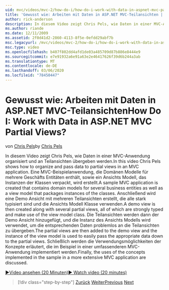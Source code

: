 ```yaml
---
uid: mvc/videos/mvc-2/how-do-i/how-do-i-work-with-data-in-aspnet-mvc-partial-views
title: 'Gewusst wie: Arbeiten mit Daten in ASP.NET MVC-Teilansichten | Microsoft-Dokumentation'
author: rick-anderson
description: In diesem Video zeigt Chris Pels, wie Daten in einer MVC-Anwendung organisiert und an Teilansichten übergeben werden. Es wird eine MVC-Beispielanwendung erstellt, die eine Domäne enthält...
ms.author: riande
ms.date: 12/11/2009
ms.assetid: 2f0d41d2-2860-4113-8f5e-0efdd29abf7b
msc.legacyurl: /mvc/videos/mvc-2/how-do-i/how-do-i-work-with-data-in-aspnet-mvc-partial-views
msc.type: video
ms.openlocfilehash: b407f802dd4afd1de03a485709d87b886e8444e9
ms.sourcegitcommit: e7e91932a6e91a63e2e46417626f39d6b244a3ab
ms.translationtype: MT
ms.contentlocale: de-DE
ms.lasthandoff: 03/06/2020
ms.locfileid: "78450447"
---
```

# <a name="how-do-i-work-with-data-in-aspnet-mvc-partial-views"></a><span data-ttu-id="a3bd4-105">Gewusst wie: Arbeiten mit Daten in ASP.NET MVC-Teilansichten</span><span class="sxs-lookup"><span data-stu-id="a3bd4-105">How Do I: Work with Data in ASP.NET MVC Partial Views?</span></span>

<span data-ttu-id="a3bd4-106">von [Chris Pels](https://twitter.com/chrispels)</span><span class="sxs-lookup"><span data-stu-id="a3bd4-106">by [Chris Pels](https://twitter.com/chrispels)</span></span>

<span data-ttu-id="a3bd4-107">In diesem Video zeigt Chris Pels, wie Daten in einer MVC-Anwendung organisiert und an Teilansichten übergeben werden.</span><span class="sxs-lookup"><span data-stu-id="a3bd4-107">In this video Chris Pels shows how to organize and pass data to partial views in an MVC application.</span></span> <span data-ttu-id="a3bd4-108">Eine MVC-Beispielanwendung, die Domänen Modelle für mehrere Geschäfts Entitäten enthält, sowie ein Ansichts Modell, das Instanzen der Klassen verpackt, wird erstellt.</span><span class="sxs-lookup"><span data-stu-id="a3bd4-108">A sample MVC application is created that contains domain models for several business entities as well as a view model that packages instances of the classes.</span></span> <span data-ttu-id="a3bd4-109">Anschließend wird eine Demo Ansicht mit mehreren Teilansichten erstellt, die alle stark typisiert sind und die Ansichts Modell Klasse verwenden.</span><span class="sxs-lookup"><span data-stu-id="a3bd4-109">A demo view is then created along with several partial views, all of which are strongly typed and make use of the view model class.</span></span> <span data-ttu-id="a3bd4-110">Die Teilansichten werden dann der Demo Ansicht hinzugefügt, und die Instanz des Ansichts Modells wird verwendet, um die entsprechenden Daten problemlos an die Teilansichten zu übergeben.</span><span class="sxs-lookup"><span data-stu-id="a3bd4-110">The partial views are then added to the demo view and the instance of the view model is used to easily pass the appropriate data down to the partial views.</span></span> <span data-ttu-id="a3bd4-111">Schließlich werden die Verwendungsmöglichkeiten der Konzepte erläutert, die im Beispiel in einer umfassenderen MVC-Anwendung implementiert werden.</span><span class="sxs-lookup"><span data-stu-id="a3bd4-111">Finally, the uses of the concepts implemented in the sample in a more extensive MVC application are discussed.</span></span>

[<span data-ttu-id="a3bd4-112">&#9654;Video ansehen (20 Minuten)</span><span class="sxs-lookup"><span data-stu-id="a3bd4-112">&#9654; Watch video (20 minutes)</span></span>](https://channel9.msdn.com/Blogs/ASP-NET-Site-Videos/how-do-i-work-with-data-in-aspnet-mvc-partial-views)

> [!div class="step-by-step"]
> <span data-ttu-id="a3bd4-113">[Zurück](how-do-i-return-json-formatted-data-for-an-ajax-call-in-an-aspnet-mvc-web-application.md)
> [Weiter](how-do-i-implement-view-models-to-manage-data-for-aspnet-mvc-views.md)</span><span class="sxs-lookup"><span data-stu-id="a3bd4-113">[Previous](how-do-i-return-json-formatted-data-for-an-ajax-call-in-an-aspnet-mvc-web-application.md)
[Next](how-do-i-implement-view-models-to-manage-data-for-aspnet-mvc-views.md)</span></span>
